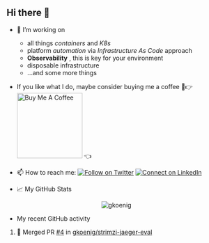 ## Hi there 👋

- 🔭 I’m working on 
  - all things _containers_ and _K8s_
  - platform _automation_ via _Infrastructure As Code_ approach
  - **Observability** , this is key for your environment
  - disposable infrastructure
  - ...and some more things

- If you like what I do, maybe consider buying me a coffee 🥺👉
<a href="https://www.buymeacoffee.com/gkoenig" target="_blank"><img src="https://cdn.buymeacoffee.com/buttons/v2/default-red.png" alt="Buy Me A Coffee" width="150" ></a> 👈

- 📫 How to reach me: [![Follow on Twitter](https://img.shields.io/badge/--twitter?label=Twitter&logo=Twitter&style=social)](https://twitter.com/gerd_koenig) [![Connect on LinkedIn](https://img.shields.io/badge/--linkedin?label=LinkedIn&logo=LinkedIn&style=social)](https://www.linkedin.com/in/gerdkoenig)

- 📈 My GitHub Stats

<p align="center"> <img src="https://github-readme-stats-gkoenig.vercel.app/api?username=gkoenig&show_icons=true&theme=gotham&count_private=true" alt="gkoenig" />

- My recent GitHub activity

<!--START_SECTION:activity-->
1. 🎉 Merged PR [#4](https://github.com/gkoenig/strimzi-jaeger-eval/pull/4) in [gkoenig/strimzi-jaeger-eval](https://github.com/gkoenig/strimzi-jaeger-eval)
<!--END_SECTION:activity-->
